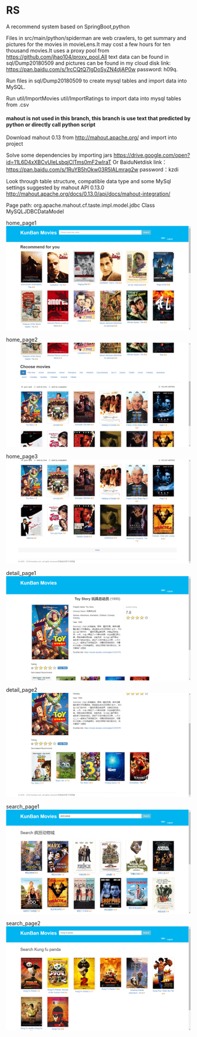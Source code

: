 # RS
A recommend system based on SpringBoot,python

Files in src/main/python/spiderman are web crawlers, to get summary and pictures for the
movies in movieLens.It may cost a few hours for ten thousand movies.It uses a proxy pool
from https://github.com/jhao104/proxy_pool.All text data can be found in sql/Dump20180509
and pictures can be found in my cloud disk link: https://pan.baidu.com/s/1rcCQtQ7IgDoSyZN4djAP0w
password: h09q.

Run files in sql/Dump20180509 to create mysql tables and import data into MySQL.

Run util/ImportMovies util/ImportRatings to import data into mysql tables from .csv

#### mahout is not used in this branch, this branch is use text that predicted by python or directly call python script

Download mahout 0.13 from http://mahout.apache.org/ and import into project

Solve some dependencies by importing jars https://drive.google.com/open?id=11L6D4xXBCvUIeLsbqjClTms0mF2wIraT
Or BaiduNetdisk link：https://pan.baidu.com/s/1RuYB5hOkw03R5lALmrag2w password：kzdi

Look through table structure, compatible data type and some MySql settings
suggested by mahout API 0.13.0
http://mahout.apache.org/docs/0.13.0/api/docs/mahout-integration/

Page path:
  org.apache.mahout.cf.taste.impl.model.jdbc
    Class MySQLJDBCDataModel

home_page1
![Alt text](https://github.com/Daemoonn/RS/raw/kun/screen_shots/home_page1.png)

home_page2
![Alt text](https://github.com/Daemoonn/RS/raw/kun/screen_shots/home_page2.png)

home_page3
![Alt text](https://github.com/Daemoonn/RS/raw/kun/screen_shots/home_page3.png)

detail_page1
![Alt text](https://github.com/Daemoonn/RS/raw/kun/screen_shots/detail_page1.png)

detail_page2
![Alt text](https://github.com/Daemoonn/RS/raw/kun/screen_shots/detail_page2.png)

search_page1
![Alt text](https://github.com/Daemoonn/RS/raw/kun/screen_shots/search_page1.png)

search_page2
![Alt text](https://github.com/Daemoonn/RS/raw/kun/screen_shots/search_page2.png)

